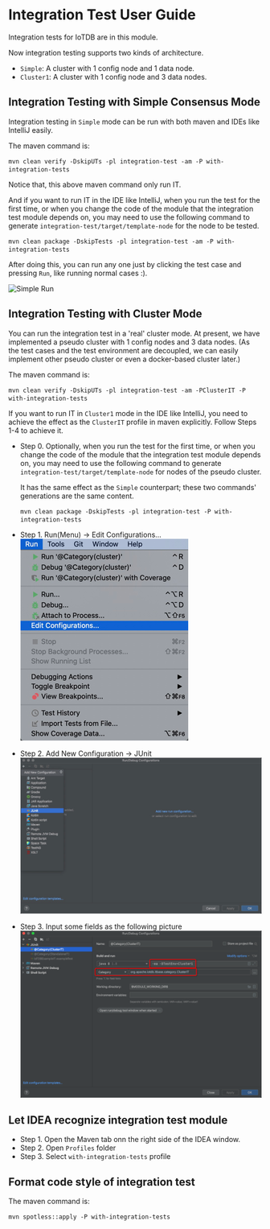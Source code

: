 <!--

    Licensed to the Apache Software Foundation (ASF) under one
    or more contributor license agreements.  See the NOTICE file
    distributed with this work for additional information
    regarding copyright ownership.  The ASF licenses this file
    to you under the Apache License, Version 2.0 (the
    "License"); you may not use this file except in compliance
    with the License.  You may obtain a copy of the License at

        http://www.apache.org/licenses/LICENSE-2.0

    Unless required by applicable law or agreed to in writing,
    software distributed under the License is distributed on an
    "AS IS" BASIS, WITHOUT WARRANTIES OR CONDITIONS OF ANY
    KIND, either express or implied.  See the License for the
    specific language governing permissions and limitations
    under the License.

-->

# Integration Test User Guide

Integration tests for IoTDB are in this module.

Now integration testing supports two kinds of architecture.

- `Simple`: A cluster with 1 config node and 1 data node.
- `Cluster1`: A cluster with 1 config node and 3 data nodes.

## Integration Testing with Simple Consensus Mode

Integration testing in `Simple` mode can be run with both maven and IDEs like IntelliJ easily.

The maven command is:
```
mvn clean verify -DskipUTs -pl integration-test -am -P with-integration-tests 
```

Notice that, this above maven command only run IT.

And if you want to run IT in the IDE like IntelliJ, when you run the test for the first time, or when you change the code of the module that the integration test module depends on, you may need to use the following command to generate `integration-test/target/template-node` for the node to be tested.

```
mvn clean package -DskipTests -pl integration-test -am -P with-integration-tests 
```

After doing this, you can run any one just by clicking the test case and pressing `Run`, like running normal cases :).

![Simple Run](https://github.com/apache/iotdb-bin-resources/blob/main/integration-test/pic/OneCopy_Category.png?raw=true)

## Integration Testing with Cluster Mode

You can run the integration test in a 'real' cluster mode. At present, we have implemented a pseudo cluster with 1 config nodes and 3 data nodes.
(As the test cases and the test environment are decoupled, we can easily implement other pseudo cluster or even a docker-based cluster later.)

The maven command is:
```
mvn clean verify -DskipUTs -pl integration-test -am -PClusterIT -P with-integration-tests 
```

If you want to run IT in `Cluster1` mode in the IDE like IntelliJ, you need to achieve the effect as the `ClusterIT` profile in maven explicitly. Follow Steps 1-4 to achieve it.


- Step 0. Optionally, when you run the test for the first time, or when you change the code of the module that the integration test module depends on, you may need to use the following command to generate `integration-test/target/template-node` for nodes of the pseudo cluster.
  
  It has the same effect as the `Simple` counterpart; these two commands' generations are the same content.
  ```
  mvn clean package -DskipTests -pl integration-test -P with-integration-tests 
  ```

- Step 1. Run(Menu) -> Edit Configurations...  
  ![Run(Menu)](https://github.com/apache/iotdb-bin-resources/blob/main/integration-test/pic/Run(Menu).png?raw=true)


- Step 2. Add New Configuration -> JUnit  
  ![Add New Configuration](https://github.com/apache/iotdb-bin-resources/blob/main/integration-test/pic/Add_New_Configuration.png?raw=true)


- Step 3. Input some fields as the following picture  
  ![ClusterIT Category](https://github.com/apache/iotdb-bin-resources/blob/main/integration-test/pic/ClusterIT_Category.png?raw=true)

## Let IDEA recognize integration test module

- Step 1. Open the Maven tab onn the right side of the IDEA window.
- Step 2. Open `Profiles` folder
- Step 3. Select `with-integration-tests` profile

## Format code style of integration test

The maven command is:

```
mvn spotless::apply -P with-integration-tests 
```